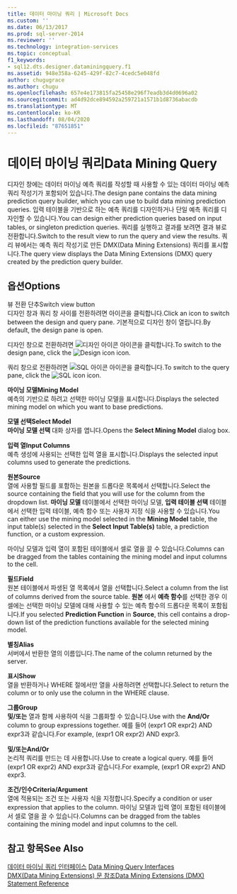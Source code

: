 ```yaml
---
title: 데이터 마이닝 쿼리 | Microsoft Docs
ms.custom: ''
ms.date: 06/13/2017
ms.prod: sql-server-2014
ms.reviewer: ''
ms.technology: integration-services
ms.topic: conceptual
f1_keywords:
- sql12.dts.designer.dataminingquery.f1
ms.assetid: 948e358a-6245-429f-82c7-4cedc5e048fd
author: chugugrace
ms.author: chugu
ms.openlocfilehash: 657e4e173815fa25458e296f7eadb3d4d0696a02
ms.sourcegitcommit: ad4d92dce894592a259721a1571b1d8736abacdb
ms.translationtype: MT
ms.contentlocale: ko-KR
ms.lasthandoff: 08/04/2020
ms.locfileid: "87651851"
---
```

# <a name="data-mining-query"></a><span data-ttu-id="7064f-102">데이터 마이닝 쿼리</span><span class="sxs-lookup"><span data-stu-id="7064f-102">Data Mining Query</span></span>
  <span data-ttu-id="7064f-103">디자인 창에는 데이터 마이닝 예측 쿼리를 작성할 때 사용할 수 있는 데이터 마이닝 예측 쿼리 작성기가 포함되어 있습니다.</span><span class="sxs-lookup"><span data-stu-id="7064f-103">The design pane contains the data mining prediction query builder, which you can use to build data mining prediction queries.</span></span> <span data-ttu-id="7064f-104">입력 테이블을 기반으로 하는 예측 쿼리를 디자인하거나 단일 예측 쿼리를 디자인할 수 있습니다.</span><span class="sxs-lookup"><span data-stu-id="7064f-104">You can design either prediction queries based on input tables, or singleton prediction queries.</span></span> <span data-ttu-id="7064f-105">쿼리를 실행하고 결과를 보려면 결과 뷰로 전환합니다.</span><span class="sxs-lookup"><span data-stu-id="7064f-105">Switch to the result view to run the query and view the results.</span></span> <span data-ttu-id="7064f-106">쿼리 뷰에서는 예측 쿼리 작성기로 만든 DMX(Data Mining Extensions) 쿼리를 표시합니다.</span><span class="sxs-lookup"><span data-stu-id="7064f-106">The query view displays the Data Mining Extensions (DMX) query created by the prediction query builder.</span></span>  
  
## <a name="options"></a><span data-ttu-id="7064f-107">옵션</span><span class="sxs-lookup"><span data-stu-id="7064f-107">Options</span></span>  
 <span data-ttu-id="7064f-108">뷰 전환 단추</span><span class="sxs-lookup"><span data-stu-id="7064f-108">Switch view button</span></span>  
 <span data-ttu-id="7064f-109">디자인 창과 쿼리 창 사이를 전환하려면 아이콘을 클릭합니다.</span><span class="sxs-lookup"><span data-stu-id="7064f-109">Click an icon to switch between the design and query pane.</span></span> <span data-ttu-id="7064f-110">기본적으로 디자인 창이 열립니다.</span><span class="sxs-lookup"><span data-stu-id="7064f-110">By default, the design pane is open.</span></span>  
  
 <span data-ttu-id="7064f-111">디자인 창으로 전환하려면 ![디자인 아이콘](../media/ssis-designicon.gif "디자인 아이콘") 아이콘을 클릭합니다.</span><span class="sxs-lookup"><span data-stu-id="7064f-111">To switch to the design pane, click the ![Design icon](../media/ssis-designicon.gif "Design icon") icon.</span></span>  
  
 <span data-ttu-id="7064f-112">쿼리 창으로 전환하려면 ![SQL 아이콘](../media/ssis-queryicon.gif "SQL 아이콘") 아이콘을 클릭합니다.</span><span class="sxs-lookup"><span data-stu-id="7064f-112">To switch to the query pane, click the ![SQL icon](../media/ssis-queryicon.gif "SQL icon") icon.</span></span>  
  
 <span data-ttu-id="7064f-113">**마이닝 모델**</span><span class="sxs-lookup"><span data-stu-id="7064f-113">**Mining Model**</span></span>  
 <span data-ttu-id="7064f-114">예측의 기반으로 하려고 선택한 마이닝 모델을 표시합니다.</span><span class="sxs-lookup"><span data-stu-id="7064f-114">Displays the selected mining model on which you want to base predictions.</span></span>  
  
 <span data-ttu-id="7064f-115">**모델 선택**</span><span class="sxs-lookup"><span data-stu-id="7064f-115">**Select Model**</span></span>  
 <span data-ttu-id="7064f-116">**마이닝 모델 선택** 대화 상자를 엽니다.</span><span class="sxs-lookup"><span data-stu-id="7064f-116">Opens the **Select Mining Model** dialog box.</span></span>  
  
 <span data-ttu-id="7064f-117">**입력 열**</span><span class="sxs-lookup"><span data-stu-id="7064f-117">**Input Columns**</span></span>  
 <span data-ttu-id="7064f-118">예측 생성에 사용되는 선택한 입력 열을 표시합니다.</span><span class="sxs-lookup"><span data-stu-id="7064f-118">Displays the selected input columns used to generate the predictions.</span></span>  
  
 <span data-ttu-id="7064f-119">**원본**</span><span class="sxs-lookup"><span data-stu-id="7064f-119">**Source**</span></span>  
 <span data-ttu-id="7064f-120">열에 사용할 필드를 포함하는 원본을 드롭다운 목록에서 선택합니다.</span><span class="sxs-lookup"><span data-stu-id="7064f-120">Select the source containing the field that you will use for the column from the dropdown list.</span></span> <span data-ttu-id="7064f-121">**마이닝 모델** 테이블에서 선택한 마이닝 모델, **입력 테이블 선택** 테이블에서 선택한 입력 테이블, 예측 함수 또는 사용자 지정 식을 사용할 수 있습니다.</span><span class="sxs-lookup"><span data-stu-id="7064f-121">You can either use the mining model selected in the **Mining Model** table, the input table(s) selected in the **Select Input Table(s)** table, a prediction function, or a custom expression.</span></span>  
  
 <span data-ttu-id="7064f-122">마이닝 모델과 입력 열이 포함된 테이블에서 셀로 열을 끌 수 있습니다.</span><span class="sxs-lookup"><span data-stu-id="7064f-122">Columns can be dragged from the tables containing the mining model and input columns to the cell.</span></span>  
  
 <span data-ttu-id="7064f-123">**필드**</span><span class="sxs-lookup"><span data-stu-id="7064f-123">**Field**</span></span>  
 <span data-ttu-id="7064f-124">원본 테이블에서 파생된 열 목록에서 열을 선택합니다.</span><span class="sxs-lookup"><span data-stu-id="7064f-124">Select a column from the list of columns derived from the source table.</span></span> <span data-ttu-id="7064f-125">**원본** 에서 **예측 함수**를 선택한 경우 이 셀에는 선택한 마이닝 모델에 대해 사용할 수 있는 예측 함수의 드롭다운 목록이 포함됩니다.</span><span class="sxs-lookup"><span data-stu-id="7064f-125">If you selected **Prediction Function** in **Source**, this cell contains a drop-down list of the prediction functions available for the selected mining model.</span></span>  
  
 <span data-ttu-id="7064f-126">**별칭**</span><span class="sxs-lookup"><span data-stu-id="7064f-126">**Alias**</span></span>  
 <span data-ttu-id="7064f-127">서버에서 반환한 열의 이름입니다.</span><span class="sxs-lookup"><span data-stu-id="7064f-127">The name of the column returned by the server.</span></span>  
  
 <span data-ttu-id="7064f-128">**표시**</span><span class="sxs-lookup"><span data-stu-id="7064f-128">**Show**</span></span>  
 <span data-ttu-id="7064f-129">열을 반환하거나 WHERE 절에서만 열을 사용하려면 선택합니다.</span><span class="sxs-lookup"><span data-stu-id="7064f-129">Select to return the column or to only use the column in the WHERE clause.</span></span>  
  
 <span data-ttu-id="7064f-130">**그룹**</span><span class="sxs-lookup"><span data-stu-id="7064f-130">**Group**</span></span>  
 <span data-ttu-id="7064f-131">**및/또는** 열과 함께 사용하여 식을 그룹화할 수 있습니다.</span><span class="sxs-lookup"><span data-stu-id="7064f-131">Use with the **And/Or** column to group expressions together.</span></span> <span data-ttu-id="7064f-132">예를 들어 (expr1 OR expr2) AND expr3과 같습니다.</span><span class="sxs-lookup"><span data-stu-id="7064f-132">For example, (expr1 OR expr2) AND expr3.</span></span>  
  
 <span data-ttu-id="7064f-133">**및/또는**</span><span class="sxs-lookup"><span data-stu-id="7064f-133">**And/Or**</span></span>  
 <span data-ttu-id="7064f-134">논리적 쿼리를 만드는 데 사용합니다.</span><span class="sxs-lookup"><span data-stu-id="7064f-134">Use to create a logical query.</span></span> <span data-ttu-id="7064f-135">예를 들어 (expr1 OR expr2) AND expr3과 같습니다.</span><span class="sxs-lookup"><span data-stu-id="7064f-135">For example, (expr1 OR expr2) AND expr3.</span></span>  
  
 <span data-ttu-id="7064f-136">**조건/인수**</span><span class="sxs-lookup"><span data-stu-id="7064f-136">**Criteria/Argument**</span></span>  
 <span data-ttu-id="7064f-137">열에 적용되는 조건 또는 사용자 식을 지정합니다.</span><span class="sxs-lookup"><span data-stu-id="7064f-137">Specify a condition or user expression that applies to the column.</span></span> <span data-ttu-id="7064f-138">마이닝 모델과 입력 열이 포함된 테이블에서 셀로 열을 끌 수 있습니다.</span><span class="sxs-lookup"><span data-stu-id="7064f-138">Columns can be dragged from the tables containing the mining model and input columns to the cell.</span></span>  
  
## <a name="see-also"></a><span data-ttu-id="7064f-139">참고 항목</span><span class="sxs-lookup"><span data-stu-id="7064f-139">See Also</span></span>  
 <span data-ttu-id="7064f-140">[데이터 마이닝 쿼리 인터페이스](https://docs.microsoft.com/analysis-services/data-mining/data-mining-query-tools) </span><span class="sxs-lookup"><span data-stu-id="7064f-140">[Data Mining Query Interfaces](https://docs.microsoft.com/analysis-services/data-mining/data-mining-query-tools) </span></span>  
 [<span data-ttu-id="7064f-141">DMX&#40;Data Mining Extensions&#41; 문 참조</span><span class="sxs-lookup"><span data-stu-id="7064f-141">Data Mining Extensions &#40;DMX&#41; Statement Reference</span></span>](/sql/dmx/data-mining-extensions-dmx-statements)  
  
  
